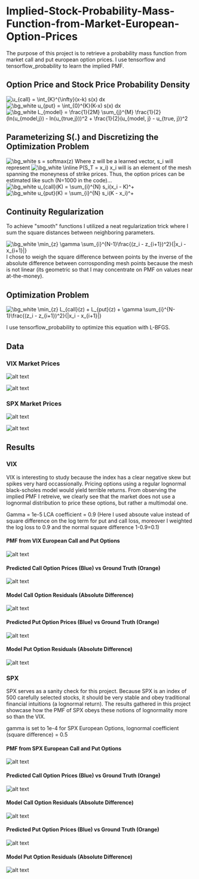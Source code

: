 # Implied-Stock-Probability-Mass-Function-from-Market-European-Option-Prices
The purpose of this project is to retrieve a probability mass function from market call and put european option prices.  I use tensorflow and tensorflow_probability to learn the implied PMF.

## Option Price and Stock Price Probability Density
<img src="https://latex.codecogs.com/png.image?\bg_white&space;u_{call}(K)&space;=&space;\int_{K}^{\infty}(x-K)&space;s(x)&space;dx&space;" title="u_{call} = \int_{K}^{\infty}(x-k) s(x) dx " />
<img src="https://latex.codecogs.com/png.image?\dpi{110}&space;\bg_white&space;u_{put}(K)&space;=&space;\int_{0}^{K}(K-x)&space;s(x)&space;dx&space;" title="\bg_white u_{put} = \int_{0}^{K}(K-x) s(x) dx " />
<img src="https://latex.codecogs.com/png.image?\dpi{110}&space;\bg_white&space;L_{model}&space;=&space;\frac{1}{2M}&space;\sum_{j}^{M}&space;\frac{1}{2}(ln(u_{model,j})&space;-&space;ln(u_{true,j}))^2&space;&plus;&space;\frac{1}{2}(u_{model,&space;j}&space;-&space;u_{true,&space;j})^2" title="\bg_white L_{model} = \frac{1}{2M} \sum_{j}^{M} \frac{1}{2}(ln(u_{model,j}) - ln(u_{true,j}))^2 + \frac{1}{2}(u_{model, j} - u_{true, j})^2" />

## Parameterizing S(.) and Discretizing the Optimization Problem
<img src="https://latex.codecogs.com/png.image?\dpi{110}&space;\bg_white&space;s&space;=&space;softmax(z)" title="\bg_white s = softmax(z)" />
Where z will be a learned vector, s_i will represent <img src="https://latex.codecogs.com/png.image?\dpi{110}&space;\bg_white&space;\inline&space;P(S_T&space;=&space;x_i)" title="\bg_white \inline P(S_T = x_i)" /> x_i will is an element of the mesh spanning the moneyness of strike prices. Thus, the option prices can be estimated like such (N=1000 in the code)...
<img src="https://latex.codecogs.com/png.image?\dpi{110}&space;\bg_white&space;u_{call}(K)&space;=&space;\sum_{i}^{N}&space;s_i(x_i&space;-&space;K)^&plus;&space;" title="\bg_white u_{call}(K) = \sum_{i}^{N} s_i(x_i - K)^+ " />
<img src="https://latex.codecogs.com/png.image?\dpi{110}&space;\bg_white&space;u_{put}(K)&space;=&space;\sum_{i}^{N}&space;s_i(K&space;-&space;x_i)^&plus;&space;" title="\bg_white u_{put}(K) = \sum_{i}^{N} s_i(K - x_i)^+ " />

## Continuity Regularization
To achieve "smooth" functions I utilized a neat regularization trick where I sum the square distances between neighboring parameters.

<img src="https://latex.codecogs.com/png.image?\dpi{110}&space;\bg_white&space;\min_{z}&space;\gamma&space;\sum_{i}^{N-1}\frac{(z_i&space;-&space;z_{i&plus;1})^2}{|x_i&space;-&space;x_{i&plus;1}|}" title="\bg_white \min_{z} \gamma \sum_{i}^{N-1}\frac{(z_i - z_{i+1})^2}{|x_i - x_{i+1}|}" />
I chose to weigh the square difference between points by the inverse of the absolute difference between corrosponding mesh points because the mesh is not linear (its geometric so that I may concentrate on PMF on values near at-the-money).

## Optimization Problem
<img src="https://latex.codecogs.com/png.image?\dpi{110}&space;\bg_white&space;\min_{z}&space;L_{call}(z)&space;&plus;&space;L_{put}(z)&space;&plus;&space;\gamma&space;\sum_{i}^{N-1}\frac{(z_i&space;-&space;z_{i&plus;1})^2}{|x_i&space;-&space;x_{i&plus;1}|}" title="\bg_white \min_{z} L_{call}(z) + L_{put}(z) + \gamma \sum_{i}^{N-1}\frac{(z_i - z_{i+1})^2}{|x_i - x_{i+1}|}" />

I use tensorflow_probability to optimize this equation with L-BFGS.

## Data

### VIX Market Prices

![alt text](https://github.com/PhilipFelizarta/Implied-Stock-Probability-Mass-Function-from-Market-European-Option-Prices/blob/main/figures/vix_official/MarketCallPrices_VIX.png?raw=true)

![alt text](https://github.com/PhilipFelizarta/Implied-Stock-Probability-Mass-Function-from-Market-European-Option-Prices/blob/main/figures/vix_official/MarketPutPrices_VIX.png?raw=true)

### SPX Market Prices

![alt text](https://github.com/PhilipFelizarta/Implied-Stock-Probability-Mass-Function-from-Market-European-Option-Prices/blob/main/figures/MarketCallPrices.png?raw=true)

![alt text](https://github.com/PhilipFelizarta/Implied-Stock-Probability-Mass-Function-from-Market-European-Option-Prices/blob/main/figures/MarketPutPrices.png?raw=true)


## Results
### VIX
VIX is interesting to study because the index has a clear negative skew but spikes very hard occassionally. Pricing options using a regular lognormal black-scholes model would yield terrible returns. From observing the implied PMF I retreive, we clearly see that the market does not use a lognormal distribution to price these options, but rather a multimodal one.

Gamma = 1e-5 LCA coefficient = 0.9 (Here I used absoute value instead of square difference on the log term for put and call loss, moreover I weighted the log loss to 0.9 and the normal square difference 1-0.9=0.1) 
#### PMF from VIX European Call and Put Options
![alt text](https://github.com/PhilipFelizarta/Implied-Stock-Probability-Mass-Function-from-Market-European-Option-Prices/blob/main/figures/vix_official/VIX_zoom.png?raw=true)

#### Predicted Call Option Prices (Blue) vs Ground Truth (Orange)
![alt text](https://github.com/PhilipFelizarta/Implied-Stock-Probability-Mass-Function-from-Market-European-Option-Prices/blob/main/figures/vix_official/ModelCall_VIX.png?raw=true)

#### Model Call Option Residuals (Absolute Difference)
![alt text](https://github.com/PhilipFelizarta/Implied-Stock-Probability-Mass-Function-from-Market-European-Option-Prices/blob/main/figures/vix_official/CallResiduals_VIX.png?raw=true)

#### Predicted Put Option Prices (Blue) vs Ground Truth (Orange)
![alt text](https://github.com/PhilipFelizarta/Implied-Stock-Probability-Mass-Function-from-Market-European-Option-Prices/blob/main/figures/vix_official/ModelPut_VIX.png?raw=true)

#### Model Put Option Residuals (Absolute Difference)
![alt text](https://github.com/PhilipFelizarta/Implied-Stock-Probability-Mass-Function-from-Market-European-Option-Prices/blob/main/figures/vix_official/PutResiduals_VIX.png?raw=true)

### SPX
SPX serves as a sanity check for this project. Because SPX is an index of 500 carefully selected stocks, it should be very stable and obey traditional financial intuitions (a lognormal return). The results gathered in this project showcase how the PMF of SPX obeys these notions of lognormality more so than the VIX.

gamma is set to 1e-4 for SPX European Options, lognormal coefficient (square difference) = 0.5
#### PMF from SPX European Call and Put Options
![alt text](https://github.com/PhilipFelizarta/Implied-Stock-Probability-Mass-Function-from-Market-European-Option-Prices/blob/main/figures/PMF.png?raw=true)

#### Predicted Call Option Prices (Blue) vs Ground Truth (Orange)
![alt text](https://github.com/PhilipFelizarta/Implied-Stock-Probability-Mass-Function-from-Market-European-Option-Prices/blob/main/figures/ModelCall.png?raw=true)

#### Model Call Option Residuals (Absolute Difference)
![alt text](https://github.com/PhilipFelizarta/Implied-Stock-Probability-Mass-Function-from-Market-European-Option-Prices/blob/main/figures/CallResiduals.png?raw=true)

#### Predicted Put Option Prices (Blue) vs Ground Truth (Orange)
![alt text](https://github.com/PhilipFelizarta/Implied-Stock-Probability-Mass-Function-from-Market-European-Option-Prices/blob/main/figures/ModelPut.png?raw=true)

#### Model Put Option Residuals (Absolute Difference)
![alt text](https://github.com/PhilipFelizarta/Implied-Stock-Probability-Mass-Function-from-Market-European-Option-Prices/blob/main/figures/PutResiduals.png?raw=true)
